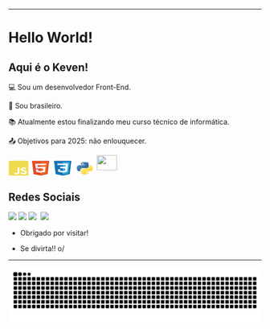 ----------------------------------------------------------------------------

# Hello World!

 

## Aqui é o Keven!

 

:computer: Sou um desenvolvedor Front-End.

:house_with_garden: Sou brasileiro.

:books: Atualmente estou finalizando meu curso técnico de informática.

:outbox_tray: Objetivos para 2025: não enlouquecer.

<div>
<img align="center" alt="Rafa-Js" height="30" width="40" src="https://raw.githubusercontent.com/devicons/devicon/master/icons/javascript/javascript-plain.svg">
<img align="center" alt="Rafa-HTML" height="30" width="40" src="https://raw.githubusercontent.com/devicons/devicon/master/icons/html5/html5-original.svg">
<img align="center" alt="Rafa-CSS" height="30" width="40" src="https://raw.githubusercontent.com/devicons/devicon/master/icons/css3/css3-original.svg">
<img align="center" alt="Rafa-Python" height="30" width="40" src="https://raw.githubusercontent.com/devicons/devicon/master/icons/python/python-original.svg">
<img src="https://cdn.jsdelivr.net/gh/devicons/devicon@latest/icons/nextjs/nextjs-original.svg" height="30" width="40"/>
</div>

## Redes Sociais

<div>
<a href="https://www.linkedin.com/in/keven-figueiral-049a75269/" target="_blank"><img src="https://img.shields.io/badge/-LinkedIn-%230077B5?style=for-the-badge&logo=linkedin&logoColor=white" target="_blank"></a>
<a href="https://discord.com/invite/idrispukke."><img src="https://img.shields.io/badge/Discord-5865F2?style=for-the-badge&logo=discord&logoColor=white"></a>
<a href="https://bio.link/idrispukke"><img src="https://img.shields.io/badge/bio.link-000000%7D?style=for-the-badge&logo=biolink&logoColor=white"></a>
<a href="https://steamcommunity.com/profiles/76561198396552375"><img src="https://img.shields.io/badge/Steam-000000?style=for-the-badge&logo=steam&logoColor=white" alt=""></a>
<a href="https://open.spotify.com/user/31b5yt7qzivkrpjfx6lu3kmcpkbm?si=Nm4pDqzsROWbj7-sFXqN5g"><img src="https://img.shields.io/badge/Spotify-1ED760?&style=for-the-badge&logo=spotify&logoColor=white"></a>
<a href=""><img src=""></a>
<a href=""><img src=""></a>
</div>

- Obrigado por visitar!

- Se divirta!! o/

----------------------------------------------------------------------------------
<picture>
  <source media="(prefers-color-scheme: dark)" srcset="https://raw.githubusercontent.com/idrispukke/idrispukke/output/github-contribution-grid-snake-dark.svg">
  <source media="(prefers-color-scheme: light)" srcset="https://raw.githubusercontent.com/idrispukke/idrispukke/output/github-contribution-grid-snake.svg">
  <img alt="github contribution grid snake animation" src="https://raw.githubusercontent.com/idrispukke/idrispukke/output/github-contribution-grid-snake.svg">
</picture>
